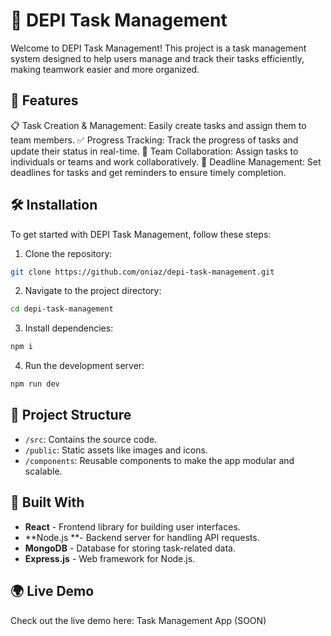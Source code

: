 # 📝 DEPI Task Management

Welcome to DEPI Task Management! This project is a task management system designed to help users manage and track their tasks efficiently, making teamwork easier and more organized.

## 🚀 Features

📋 Task Creation & Management: Easily create tasks and assign them to team members.
:white_check_mark: Progress Tracking: Track the progress of tasks and update their status in real-time.
:busts_in_silhouette: Team Collaboration: Assign tasks to individuals or teams and work collaboratively.
:date: Deadline Management: Set deadlines for tasks and get reminders to ensure timely completion.

## 🛠️ Installation

To get started with DEPI Task Management, follow these steps:

1. Clone the repository:

```bash
git clone https://github.com/oniaz/depi-task-management.git
```

2. Navigate to the project directory:

```bash
cd depi-task-management
```

3. Install dependencies:

```bash
npm i
```

4. Run the development server:

```bash
npm run dev
```

## 📂 Project Structure

-   `/src`: Contains the source code.
-   `/public`: Static assets like images and icons.
-   `/components`: Reusable components to make the app modular and scalable.

## 🔨 Built With

-   **React** - Frontend library for building user interfaces.
-   **Node.js **- Backend server for handling API requests.
-   **MongoDB** - Database for storing task-related data.
-   **Express.js** - Web framework for Node.js.

## 🌍 Live Demo

Check out the live demo here: Task Management App (SOON)
